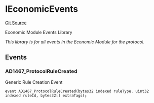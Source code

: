 # IEconomicEvents
[Git Source](https://github.com/thrackle-io/tron/blob/bb9fb29098b7e62d948f810420d516cd6ca78012/src/common/IEvents.sol)

Economic Module Events Library

*This library is for all events in the Economic Module for the protocol.*


## Events
### AD1467_ProtocolRuleCreated
Generic Rule Creation Event


```solidity
event AD1467_ProtocolRuleCreated(bytes32 indexed ruleType, uint32 indexed ruleId, bytes32[] extraTags);
```

